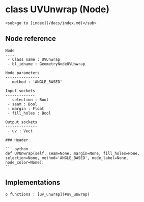 # class UVUnwrap (Node)

    <sub>go to [index](/docs/index.md)</sub>
    
## Node reference

    Node
    ----
     - Class name : UVUnwrap
     - bl_idname : GeometryNodeUVUnwrap
    
    Node parameters
    ---------------
     - method : 'ANGLE_BASED'
    
    Input sockets
    -------------
     - selection : Bool
     - seam : Bool
     - margin : Float
     - fill_holes : Bool
    
    Output sockets
    --------------
     - uv : Vect
    
    ### Header

    ``` python
    def UVUnwrap(self, seam=None, margin=None, fill_holes=None, selection=None, method='ANGLE_BASED', node_label=None, node_color=None):
    ```
    
## Implementations

    o functions : [uv_unwrap](#uv_unwrap)
    
    